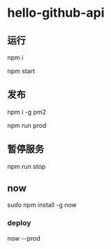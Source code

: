 # hello-github-api

## 运行

npm i

npm start

## 发布

npm i -g pm2

npm run prod

## 暂停服务

npm run stop

## now

sudo npm install -g now

### deploy

now --prod
